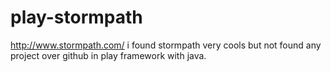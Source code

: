 # play-stormpath
http://www.stormpath.com/
i found stormpath very cools but not found any project over github in play framework with java.

